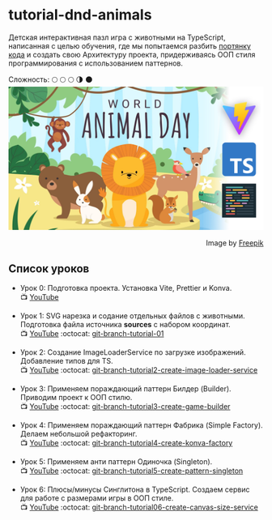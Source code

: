 # tutorial-dnd-animals
Детская интерактивная пазл игра с животными на TypeScript, написанная с целью обучения, где мы попытаемся разбить [портянку кода](https://github.com/yesworld/tutorial-dnd-animals/commit/e74b428898f3da415e3d49b2497f80c56ee217b1#diff-4fab5baaca5c14d2de62d8d2fceef376ddddcc8e9509d86cfa5643f51b89ce3d) и создать свою Архитектуру проекта, придерживаясь ООП стиля программирования с использованием паттернов. 

Сложность: :full_moon: :full_moon: :full_moon: :last_quarter_moon: :new_moon:
![original-animal-day.svg](public/animal-day-preview.jpg)
<div dir="rtl">Image by <a href="https://www.freepik.com/free-vector/world-animal-day-flat-design-background_31240982.htm#&position=0&from_view=search&track=ais">Freepik</a></div>

## Список уроков
- Урок 0: Подготовка проекта. Установка Vite, Prettier и Konva.<br>
  :tv: [YouTube](https://www.youtube.com/watch?v=HO6wBG8FFqo)
  
- Урок 1: SVG нарезка и содание отдельных файлов c животными. Подготовка файла источника **sources** с набором координат.<br>
  :tv: [YouTube](https://www.youtube.com/watch?v=k87xvt_7WcM) :octocat: [git-branch-tutorial-01](https://github.com/yesworld/tutorial-dnd-animals/tree/tutorial1-add-svg-animals-to-project)

- Урок 2: Создание ImageLoaderService по загрузке изображений. Добавление типов для TS.<br>
  :tv: [YouTube](https://www.youtube.com/watch?v=rzPTPMg2E30) :octocat: [git-branch-tutorial2-create-image-loader-service](https://github.com/yesworld/tutorial-dnd-animals/tree/tutorial2-create-image-loder-service)

- Урок 3: Применяем пораждающий паттерн Билдер (Builder). Приводим проект к ООП стилю.<br>
  :tv: [YouTube](https://youtu.be/kjj_4czV--c) :octocat: [git-branch-tutorial3-create-game-builder](https://github.com/yesworld/tutorial-dnd-animals/tree/tutorial3-create-game-builder)

- Урок 4: Применяем пораждающий паттерн Фабрика (Simple Factory). Делаем небольшой рефакторинг.<br>
  :tv: [YouTube](https://youtu.be/Npjy5hL6ppA) :octocat: [git-branch-tutorial4-create-konva-factory](https://github.com/yesworld/tutorial-dnd-animals/tree/tutorial4-create-konva-factory)

- Урок 5: Применяем анти паттерн Одиночка (Singleton).<br>
  :tv: [YouTube](https://www.youtube.com/watch?v=T1l9GX3thv8) :octocat: [git-branch-tutorial5-create-pattern-singleton](https://github.com/yesworld/tutorial-dnd-animals/tree/tutorial5-create-pattern-singleton)

- Урок 6: Плюсы/минусы Синглитона в TypeScript. Создаем сервис для работе с размерами игры в ООП стиле.<br>
  :tv: [YouTube](https://www.youtube.com/watch?v=hEdUgYRE2KM) :octocat: [git-branch-tutorial06-create-canvas-size-service](https://github.com/yesworld/tutorial-dnd-animals/tree/tutorial06-create-canvas-size-service)
